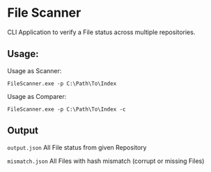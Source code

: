 # File Scanner
CLI Application to verify a File status across multiple repositories.

## Usage:

Usage as Scanner:
``` console
FileScanner.exe -p C:\Path\To\Index
```

Usage as Comparer:
``` console
FileScanner.exe -p C:\Path\To\Index -c
```

## Output
`output.json` All File status from given Repository

`mismatch.json` All Files with hash mismatch (corrupt or missing Files)
